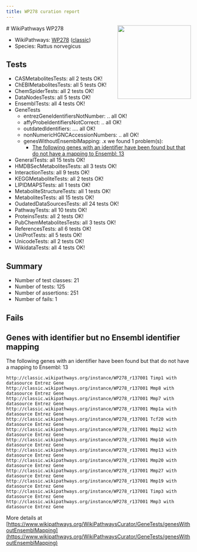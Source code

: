 ```yaml
---
title: WP278 curation report
---
```


<img style="float: right; width: 200px" src="https://upload.wikimedia.org/wikipedia/commons/thumb/8/83/Wplogo_with_text_500.png/640px-Wplogo_with_text_500.png" />
# WikiPathways WP278

* WikiPathways: [WP278](https://wikipathways.org/pathways/WP278) ([classic](https://classic.wikipathways.org/instance/WP278))
* Species: Rattus norvegicus
## Tests
* CASMetabolitesTests: all 2 tests OK!
* ChEBIMetabolitesTests: all 5 tests OK!
* ChemSpiderTests: all 2 tests OK!
* DataNodesTests: all 5 tests OK!
* EnsemblTests: all 4 tests OK!
* GeneTests
    * entrezGeneIdentifiersNotNumber: .. all OK!
    * affyProbeIdentifiersNotCorrect: .. all OK!
    * outdatedIdentifiers: .... all OK!
    * nonNumericHGNCAccessionNumbers: .. all OK!
    * genesWithoutEnsemblMapping: .x we found 1 problem(s):
        * [The following genes with an identifier have been found but that do not have a mapping to Ensembl: 13](#c4e54310)
* GeneralTests: all 15 tests OK!
* HMDBSecMetabolitesTests: all 3 tests OK!
* InteractionTests: all 9 tests OK!
* KEGGMetaboliteTests: all 2 tests OK!
* LIPIDMAPSTests: all 1 tests OK!
* MetaboliteStructureTests: all 1 tests OK!
* MetabolitesTests: all 15 tests OK!
* OudatedDataSourcesTests: all 24 tests OK!
* PathwayTests: all 10 tests OK!
* ProteinsTests: all 2 tests OK!
* PubChemMetabolitesTests: all 3 tests OK!
* ReferencesTests: all 6 tests OK!
* UniProtTests: all 5 tests OK!
* UnicodeTests: all 2 tests OK!
* WikidataTests: all 4 tests OK!


## Summary

* Number of test classes: 21
* Number of tests: 125
* Number of assertions: 251
* Number of fails: 1

## Fails

<a name="c4e54310" />

## Genes with identifier but no Ensembl identifier mapping

The following genes with an identifier have been found but that do not have a mapping to Ensembl: 13
```
http://classic.wikipathways.org/instance/WP278_r137001 Timp1 with datasource Entrez Gene
http://classic.wikipathways.org/instance/WP278_r137001 Mmp8 with datasource Entrez Gene
http://classic.wikipathways.org/instance/WP278_r137001 Mmp7 with datasource Entrez Gene
http://classic.wikipathways.org/instance/WP278_r137001 Mmp1a with datasource Entrez Gene
http://classic.wikipathways.org/instance/WP278_r137001 Tcf20 with datasource Entrez Gene
http://classic.wikipathways.org/instance/WP278_r137001 Mmp12 with datasource Entrez Gene
http://classic.wikipathways.org/instance/WP278_r137001 Mmp10 with datasource Entrez Gene
http://classic.wikipathways.org/instance/WP278_r137001 Mmp13 with datasource Entrez Gene
http://classic.wikipathways.org/instance/WP278_r137001 Mmp20 with datasource Entrez Gene
http://classic.wikipathways.org/instance/WP278_r137001 Mmp27 with datasource Entrez Gene
http://classic.wikipathways.org/instance/WP278_r137001 Mmp19 with datasource Entrez Gene
http://classic.wikipathways.org/instance/WP278_r137001 Timp3 with datasource Entrez Gene
http://classic.wikipathways.org/instance/WP278_r137001 Mmp3 with datasource Entrez Gene
```

More details at [https://www.wikipathways.org/WikiPathwaysCurator/GeneTests/genesWithoutEnsemblMapping](https://www.wikipathways.org/WikiPathwaysCurator/GeneTests/genesWithoutEnsemblMapping)

